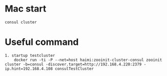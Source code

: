 # Mac start

    consul cluster

# Useful command

    1. startup testcluster
        docker run -ti -P --net=host haimi:zooinit-cluster-consul zooinit cluster -b=consul -discover.target=http://192.168.4.220:2379 -ip.hint=192.168.4.108 consulTestCluster


